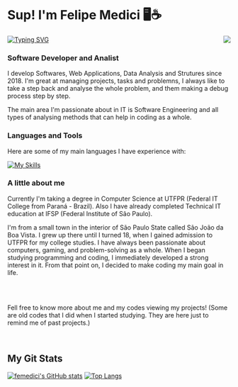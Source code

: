<h1 align="left" id="macropower-title">Sup! I'm Felipe Medici 🖥️☕</h1> <a href="https://git.io/typing-svg"><img src="https://readme-typing-svg.demolab.com?font=Rubik&pause=1000&color=F77C15&background=FFFFFF00&random=false&width=435&lines=First+analyse%2C+them+code" alt="Typing SVG" /></a>

<img align="right" src="https://media0.giphy.com/media/v1.Y2lkPTc5MGI3NjExeG9oaXFwaXZ4ZGhrbHIxbjJmejZyZXg4MjUwbXZubTYzanV5emlneSZlcD12MV9pbnRlcm5hbF9naWZfYnlfaWQmY3Q9Zw/k8kITi9SAwe9JWbUaH/giphy.gif">

<h3 align="left">Software Developer and Analist</h3>

I develop Softwares, Web Applications, Data Analysis and Strutures since 2018. I'm great at managing projects, tasks and problemns, I always like to take a step back and analyse the whole problem, and them making a debug process step by step.  

The main area I'm passionate about in IT is Software Engineering and all types of analysing methods that can help in coding as a whole.

<h3 align="left" id="macropower-tech">Languages and Tools</h3>

Here are some of my main languages I have experience with:  

[![My Skills](https://skillicons.dev/icons?i=cs,dotnet,c,cpp,java,mysql,mongodb,vue,tailwind,js,git,html,css)](https://skillicons.dev)


<h3 align="left">A little about me</h3>

Currently I'm taking a degree in Computer Science at UTFPR (Federal IT College from Paraná - Brazil). Also I have already completed Technical IT education at IFSP (Federal Institute of São Paulo).

I'm from a small town in the interior of São Paulo State called São João da Boa Vista. I grew up there until I turned 18, when I gained admission to UTFPR for my college studies. I have always been passionate about computers, gaming, and problem-solving as a whole. 
When I began studying programming and coding, I immediately developed a strong interest in it. From that point on, I decided to make coding my main goal in life.

<br>
<br>

Fell free to know more about me and my codes viewing my projects! 
(Some are old codes that I did when I started studying. They are here just to remind me of past projects.)

<br>

<div> 
<h2 align="left" id="macropower-tech">My Git Stats</h2>
    
    
[![femedici's GitHub stats](https://github-readme-stats.vercel.app/api?username=femedici&show_icons=true&theme=slateorange)](https://github.com/anuraghazra/github-readme-stats)
[![Top Langs](https://github-readme-stats.vercel.app/api/top-langs/?username=femedici&theme=slateorange&layout=compact)](https://github.com/anuraghazra/github-readme-stats)

</div> 

